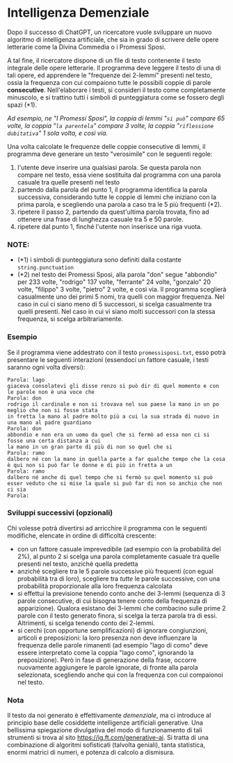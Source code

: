 # Intelligenza Demenziale

Dopo il successo di ChatGPT, un ricercatore vuole sviluppare un nuovo algoritmo di intelligenza artificiale, che sia in grado di scrivere delle opere letterarie come la Divina Commedia o i Promessi Sposi.

A tal fine, il ricercatore dispone di un file di testo contenente il testo integrale delle opere letterarie. Il programma deve leggere il testo di una di tali opere, ed apprendere le "frequenze dei 2-lemmi" presenti nel testo, ossia la frequenza con cui compaiono tutte le possibili coppie di parole **consecutive**.
Nell'elaborare i testi, si consideri il testo come completamente minuscolo, e si trattino tutti i simboli di punteggiatura come se fossero degli spazi (*1).

*Ad esempio, ne "I Promessi Sposi", la coppia di lemmi "`si può`" compare 65 volte, la coppia "`la parentela`" compare 3 volte, la coppia "`riflessione dubitativa`" 1 sola volta, e così via.*

Una volta calcolate le frequenze delle coppie consecutive di lemmi, il programma deve generare un testo "verosimile" con le seguenti regole:

 1.    l'utente deve inserire una qualsiasi parola. Se questa parola non compare nel testo, essa viene sostituita dal programma con una parola casuale tra quelle presenti nel testo
 2.   partendo dalla parola del punto 1, il programma identifica la parola successiva, considerando tutte le coppie di lemmi che iniziano con la prima parola, e scegliendo una parola a caso tra le 5 più frequenti (*2).
 3.   ripetere il passo 2, partendo da quest'ultima parola trovata, fino ad ottenere una frase di lunghezza casuale tra 5 e 50 parole.
 4.   ripetere dal punto 1, finché l'utente non inserisce una riga vuota.


### NOTE:

  -  (*1) i simboli di punteggiatura sono definiti dalla costante `string.punctuation`
  -  (*2) nel testo dei Promessi Sposi, alla parola "don" segue "abbondio" per 233 volte, "rodrigo" 137 volte, "ferrante" 24 volte, "gonzalo" 20 volte, "filippo" 3 volte, "pietro" 2 volte, e così via. Il programma sceglierà casualmente uno dei primi 5 nomi, tra quelli con maggior frequenza. Nel caso in cui ci siano meno di 5 successori, si scelga casualmente tra quelli presenti. Nel caso in cui vi siano molti successori con la stessa frequenza, si scelga arbitrariamente.

### Esempio


Se il programma viene addestrato con il testo `promessisposi.txt`, esso potrà presentare le seguenti interazioni (essendoci un fattore casuale, i testi saranno ogni volta diversi):

    Parola: lago
    giaceva consolatevi gli disse renzo si può dir di quel momento e con le parole non è una voce che 
    Parola: don
    rodrigo il cardinale e non si trovava nel suo paese la mano in un po meglio che non si fosse stata
    in fretta la mano al padre molto più a cui la sua strada di nuovo in una mano al padre guardiano
    Parola: don
    abbondio e non era un uomo da quel che si fermò ad essa non ci si fosse una certa distanza a cui
    la mano in un gran parte di più di non so quel che si 
    Parola: ramo
    dalbero né con la mano in quella parte a far qualche tempo che la cosa è qui non si può far le donne e di più in fretta a un 
    Parola: ramo
    dalbero né anche di quel tempo che si fermò su quel momento si può esser veduto che si mise la quale si può far di non so anchio che non ci sia 
    Parola:



### Sviluppi successivi (opzionali)

Chi volesse potrà divertirsi ad arricchire il programma con le seguenti modifiche, elencate in ordine di difficoltà crescente:

 -   con un fattore casuale imprevedibile (ad esempio con la probabilità del 2%), al punto 2 si scelga una parola completamente casuale tra quelle presenti nel testo, anziché quella predetta
 -   anziché scegliere tra le 5 parole successive più frequenti (con egual probabilità tra di loro), scegliere tra *tutte* le parole successive, con una probabilità proporzionale alla loro frequenza calcolata
 -   si effettui la previsione tenendo conto anche dei 3-lemmi (sequenza di 3 parole consecutive, di cui bisogna tenere conto della frequenza di apparizione). Qualora esistano dei 3-lemmi che combacino sulle prime 2 parole con il testo generato finora, si scelga la terza parola tra di essi. Altrimenti, si scelga tenendo conto dei 2-lemmi.
 -  si cerchi (con opportune semplificazioni) di ignorare congiunzioni, articoli e preposizioni: la loro presenza non deve influenzare la frequenza delle parole rimanenti (ad esempio "lago di como" deve essere interpretato come la coppia "lago como", ignorando la preposizione). Però in fase di generazione della frase, occorre nuovamente aggiungere le parole ignorate, di fronte alla parola selezionata, scegliendo anche qui con la frequenza con cui compaionoi nel testo.

### Nota
Il testo da noi generato è effettivamente *demenziale*, ma ci introduce al principio base delle cosiddette intelligenze artificiali generative. Una bellissima spiegazione divulgativa del modo di funzionamento di tali strumenti si trova al sito https://ig.ft.com/generative-ai. Si tratta di una combinazione di algoritmi sofisticati (talvolta geniali), tanta statistica, enormi matrici di numeri, e potenza di calcolo a dismisura.

